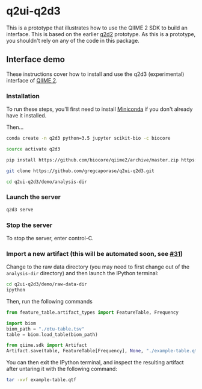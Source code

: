 # q2ui-q2d3

This is a prototype that illustrates how to use the QIIME 2 SDK to build an interface. This is based on the earlier [q2d2](https://github.com/gregcaporaso/q2d2) prototype. As this is a prototype, you shouldn't rely on any of the code in this package.

## Interface demo
These instructions cover how to install and use the q2d3 (experimental) interface of [QIIME 2](https://github.com/biocore/qiime2).

### Installation

To run these steps, you'll first need to install [Miniconda](http://conda.pydata.org/miniconda.html) if you don't already have it installed.

Then...

```bash
conda create -n q2d3 python=3.5 jupyter scikit-bio -c biocore
```

```bash
source activate q2d3
```

```bash
pip install https://github.com/biocore/qiime2/archive/master.zip https://github.com/qiime2-plugins/feature-table/archive/master.zip https://github.com/qiime2-plugins/diversity/archive/master.zip https://github.com/gregcaporaso/q2ui-q2d3/archive/master.zip
```

```bash
git clone https://github.com/gregcaporaso/q2ui-q2d3.git
```

```bash
cd q2ui-q2d3/demo/analysis-dir
```

### Launch the server
```bash
q2d3 serve
```

### Stop the server
To stop the server, enter control-C.

### Import a new artifact (this will be automated soon, see [#31](https://github.com/biocore/qiime2/issues/31))

Change to the raw data directory (you may need to first change out of the ``analysis-dir`` directory) and then launch the IPython terminal:

```bash
cd q2ui-q2d3/demo/raw-data-dir
ipython
```

Then, run the following commands

```python
from feature_table.artifact_types import FeatureTable, Frequency

import biom
biom_path = "./otu-table.tsv"
table = biom.load_table(biom_path)

from qiime.sdk import Artifact
Artifact.save(table, FeatureTable[Frequency], None, "./example-table.qtf")
```

You can then exit the IPython terminal, and inspect the resulting artifact after untaring it with the following command:

```bash
tar -xvf example-table.qtf
```
